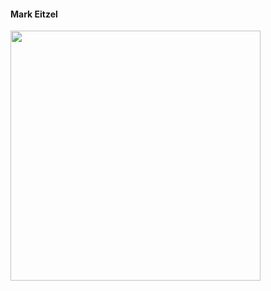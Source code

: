 
#### Mark Eitzel

<img width="400" src="https://user-images.githubusercontent.com/56849/39830814-63112f70-5377-11e8-8bae-24d5297dbe11.png" >
